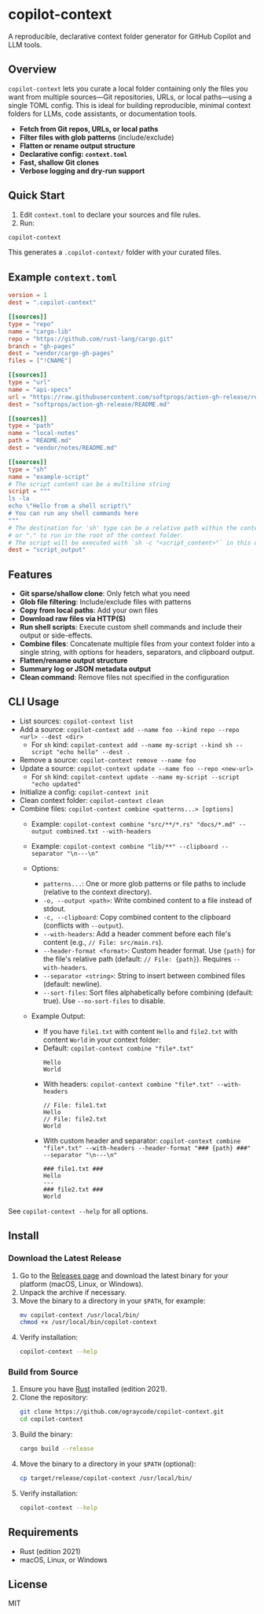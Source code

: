 # copilot-context

A reproducible, declarative context folder generator for GitHub Copilot and LLM tools.

## Overview

`copilot-context` lets you curate a local folder containing only the files you want from multiple sources—Git repositories, URLs, or local paths—using a single TOML config. This is ideal for building reproducible, minimal context folders for LLMs, code assistants, or documentation tools.

- **Fetch from Git repos, URLs, or local paths**
- **Filter files with glob patterns** (include/exclude)
- **Flatten or rename output structure**
- **Declarative config: `context.toml`**
- **Fast, shallow Git clones**
- **Verbose logging and dry-run support**

## Quick Start

1. Edit `context.toml` to declare your sources and file rules.
2. Run:

```sh
copilot-context
```

This generates a `.copilot-context/` folder with your curated files.

## Example `context.toml`

```toml
version = 1
dest = ".copilot-context"

[[sources]]
type = "repo"
name = "cargo-lib"
repo = "https://github.com/rust-lang/cargo.git"
branch = "gh-pages"
dest = "vendor/cargo-gh-pages"
files = ["!CNAME"]

[[sources]]
type = "url"
name = "api-specs"
url = "https://raw.githubusercontent.com/softprops/action-gh-release/refs/heads/master/README.md"
dest = "softprops/action-gh-release/README.md"

[[sources]]
type = "path"
name = "local-notes"
path = "README.md"
dest = "vendor/notes/README.md"

[[sources]]
type = "sh"
name = "example-script"
# The script content can be a multiline string
script = """
ls -la
echo \"Hello from a shell script!\"
# You can run any shell commands here
"""
# The destination for 'sh' type can be a relative path within the context folder
# or "." to run in the root of the context folder.
# The script will be executed with `sh -c "<script_content>"` in this directory.
dest = "script_output"
```

## Features

- **Git sparse/shallow clone**: Only fetch what you need
- **Glob file filtering**: Include/exclude files with patterns
- **Copy from local paths**: Add your own files
- **Download raw files via HTTP(S)**
- **Run shell scripts**: Execute custom shell commands and include their output or side-effects.
- **Combine files**: Concatenate multiple files from your context folder into a single string, with options for headers, separators, and clipboard output.
- **Flatten/rename output structure**
- **Summary log or JSON metadata output**
- **Clean command**: Remove files not specified in the configuration

## CLI Usage

- List sources: `copilot-context list`
- Add a source: `copilot-context add --name foo --kind repo --repo <url> --dest <dir>`
  - For `sh` kind: `copilot-context add --name my-script --kind sh --script "echo hello" --dest .`
- Remove a source: `copilot-context remove --name foo`
- Update a source: `copilot-context update --name foo --repo <new-url>`
  - For `sh` kind: `copilot-context update --name my-script --script "echo updated"`
- Initialize a config: `copilot-context init`
- Clean context folder: `copilot-context clean`
- Combine files: `copilot-context combine <patterns...> [options]`
  - Example: `copilot-context combine "src/**/*.rs" "docs/*.md" --output combined.txt --with-headers`
  - Example: `copilot-context combine "lib/**" --clipboard --separator "\n---\n"`
  - Options:
    - `patterns...`: One or more glob patterns or file paths to include (relative to the context directory).
    - `-o, --output <path>`: Write combined content to a file instead of stdout.
    - `-c, --clipboard`: Copy combined content to the clipboard (conflicts with `--output`).
    - `--with-headers`: Add a header comment before each file's content (e.g., `// File: src/main.rs`).
    - `--header-format <format>`: Custom header format. Use `{path}` for the file's relative path (default: `// File: {path}`). Requires `--with-headers`.
    - `--separator <string>`: String to insert between combined files (default: newline).
    - `--sort-files`: Sort files alphabetically before combining (default: true). Use `--no-sort-files` to disable.

  - Example Output:
    - If you have `file1.txt` with content `Hello` and `file2.txt` with content `World` in your context folder:
    - Default: `copilot-context combine "file*.txt"`
      ```
      Hello
      World
      ```
    - With headers: `copilot-context combine "file*.txt" --with-headers`
      ```
      // File: file1.txt
      Hello
      // File: file2.txt
      World
      ```
    - With custom header and separator: `copilot-context combine "file*.txt" --with-headers --header-format "### {path} ###" --separator "\n---\n"`
      ```
      ### file1.txt ###
      Hello
      ---
      ### file2.txt ###
      World
      ```

See `copilot-context --help` for all options.

## Install

### Download the Latest Release

1. Go to the [Releases page](https://github.com/ograycode/copilot-context/releases) and download the latest binary for your platform (macOS, Linux, or Windows).
2. Unpack the archive if necessary.
3. Move the binary to a directory in your `$PATH`, for example:
   ```sh
   mv copilot-context /usr/local/bin/
   chmod +x /usr/local/bin/copilot-context
   ```
4. Verify installation:
   ```sh
   copilot-context --help
   ```

### Build from Source

1. Ensure you have [Rust](https://rustup.rs/) installed (edition 2021).
2. Clone the repository:
   ```sh
   git clone https://github.com/ograycode/copilot-context.git
   cd copilot-context
   ```
3. Build the binary:
   ```sh
   cargo build --release
   ```
4. Move the binary to a directory in your `$PATH` (optional):
   ```sh
   cp target/release/copilot-context /usr/local/bin/
   ```
5. Verify installation:
   ```sh
   copilot-context --help
   ```

## Requirements

- Rust (edition 2021)
- macOS, Linux, or Windows

## License

MIT
